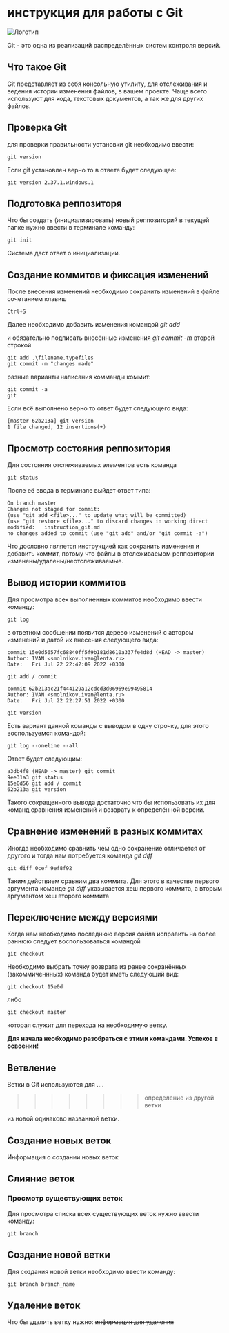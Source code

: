 # **инструкция для работы с Git**

![Логотип](Jellyfish.jpg)

Git - это одна из реализаций распределённых систем контроля версий.

## Что такое Git

Git представляет из себя консольную утилиту, для отслеживания и ведения истории изменения файлов, в вашем проекте. Чаще всего используют для кода, текстовых документов, а так же для других файлов. 

## Проверка Git

для проверки правильности установки git необходимо ввести:

    git version

Если git установлен верно то в ответе будет следующее:

    git version 2.37.1.windows.1

## Подготовка реппозиторя

Что бы создать (инициализировать) новый реппозиторий в текущей папке нужно ввести в терминале команду:

    git init

Система даст ответ о инициализации.

## Создание коммитов и фиксация изменений

После внесения изменений необходимо сохранить изменений в файле сочетанием клавиш 

    Ctrl+S

Далее необходимо добавить изменения командой *git add* 

и обязательно подписать внесённые изменения *git commit -m* второй строкой

    git add .\filename.typefiles
    git commit -m "changes made"

разные варианты написания комманды коммит:

    git commit -a
    git

Если всё выполнено верно то ответ будет следующего вида:

    [master 62b213a] git version
    1 file changed, 12 insertions(+)

## Просмотр состояния реппозитория

Для состояния отслеживаемых элементов есть команда

    git status

После её ввода в терминале выйдет ответ типа:

    On branch master
    Changes not staged for commit:
    (use "git add <file>..." to update what will be committed)
    (use "git restore <file>..." to discard changes in working direct
    modified:   instruction_git.md
    no changes added to commit (use "git add" and/or "git commit -a")

Что дословно является инструкцией как сохранить изменения и добавить коммит, потому что файлы в отслеживаемом реппозитории изменены/удалены/неотслеживаемые.

## Вывод истории коммитов

Для просмотра всех выполненных коммитов необходимо ввести команду:

    git log

в ответном сообщении появится дерево изменений с автором изменений и датой их внесения следующего вида:

    commit 15e0d5657fc68840ff5f9b181d8610a337fe4d8d (HEAD -> master)
    Author: IVAN <smolnikov.ivan@lenta.ru>
    Date:   Fri Jul 22 22:42:09 2022 +0300

    git add / commit

    commit 62b213ac21f444129a12cdcd3d06969e99495814
    Author: IVAN <smolnikov.ivan@lenta.ru>
    Date:   Fri Jul 22 22:27:51 2022 +0300

    git version

Есть вариант данной команды с выводом в одну строчку, для этого воспользуемся командой:

    git log --oneline --all

Ответ будет следующим:

    a3db4f8 (HEAD -> master) git commit
    9ee31a3 git status
    15e0d56 git add / commit
    62b213a git version

Такого сокращенного вывода достаточно что бы использовать их для команд сравнения изменений и возврату к определённой версии.

## Сравнение изменений в разных коммитах

Иногда необходимо сравнить чем одно сохранение отличается от другого и тогда нам потребуется команда *git diff*

    git diff 0cef 9ef8f92

Таким действием сравним два коммита. Для этого в качестве первого аргумента команде *git diff* указывается хеш первого коммита, а вторым аргументом хеш второго коммита

## Переключение между версиями

Когда нам необходимо последнюю версия файла исправить на более раннюю следует воспользоваться командой 

    git checkout

Необходимо выбрать точку возврата из ранее сохранённых (закоммиченнных) команда будет иметь следующий вид:

    git checkout 15e0d

либо

    git checkout master

которая служит для перехода на необходимую ветку.

**Для начала необходимо разобраться с этими командами. Успехов в освоении!**

## Ветвление

Ветки в Git используются для ....

>>>>>>>> определение из другой ветки

из новой одинаково названной ветки.

## Создание новых веток

Информация  о создании новых веток

## Слияние веток

### Просмотр существующих веток

Для просмотра списка всех существующих веток нужно ввести команду:

    git branch

## Создание новой ветки

Для создания новой ветки  необходимо ввести команду: 

    git branch branch_name
    
## Удаление веток

Что бы удалить ветку нужно: ~~информация для удаления~~